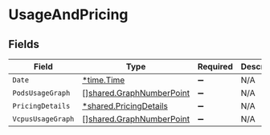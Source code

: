 # UsageAndPricing


## Fields

| Field                                                                | Type                                                                 | Required                                                             | Description                                                          |
| -------------------------------------------------------------------- | -------------------------------------------------------------------- | -------------------------------------------------------------------- | -------------------------------------------------------------------- |
| `Date`                                                               | [*time.Time](https://pkg.go.dev/time#Time)                           | :heavy_minus_sign:                                                   | N/A                                                                  |
| `PodsUsageGraph`                                                     | [][shared.GraphNumberPoint](../../models/shared/graphnumberpoint.md) | :heavy_minus_sign:                                                   | N/A                                                                  |
| `PricingDetails`                                                     | [*shared.PricingDetails](../../models/shared/pricingdetails.md)      | :heavy_minus_sign:                                                   | N/A                                                                  |
| `VcpusUsageGraph`                                                    | [][shared.GraphNumberPoint](../../models/shared/graphnumberpoint.md) | :heavy_minus_sign:                                                   | N/A                                                                  |